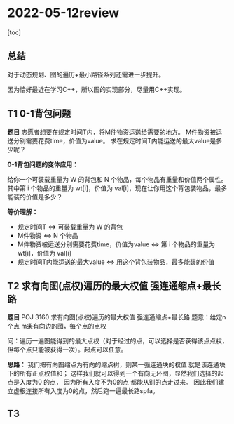 # 2022-05-12review

[toc]



## 总结

对于动态规划、图的遍历+最小路径系列还需进一步提升。

因为恰好最近在学习C++，所以图的实现部分，尽量用C++实现。

## T1 0-1背包问题

**题目**
志愿者想要在规定时间T内，将M件物资运送给需要的地方。
M件物资被运送分别需要花费time，价值为value。
求在规定时间T内能运送的最大value是多少呢？

**0-1背包问题的变体应用：**

给你一个可装载重量为 W 的背包和 N 个物品，每个物品有重量和价值两个属性。其中第 i 个物品的重量为 wt[i]，价值为 val[i]，现在让你用这个背包装物品，最多能装的价值是多少？

**等价理解：**

- 规定时间T <=> 可装载重量为 W 的背包
- M件物资 <=> N 个物品
- M件物资被运送分别需要花费time，价值为value <=> 第 i 个物品的重量为 wt[i]，价值为 val[i]
- 规定时间T内能运送的最大value <=> 用这个背包装物品，最多能装的价值

## T2 求有向图(点权)遍历的最大权值 强连通缩点+最长路 

**题目**
POJ 3160 求有向图(点权)遍历的最大权值 强连通缩点+最长路 
题意：给定n个点 m条有向边的图，每个点的点权

问：遍历一遍图能得到的最大点权（对于经过的点，可以选择是否获得该点点权，
但每个点只能被获得一次）。起点可以任意。

**思路：**
我们把有向图缩点为有向的缩点树，则某一强连通块的权值
就是该连通块下的所有正点权值和；
这样我们就可以得到一个有向无环图，显然我们选择的起点是入度为0 的点，
因为所有入度不为0的点 都能从别的点走过来。
因此我们建立虚根连接所有入度为0的点，然后跑一遍最长路spfa。

## T3 